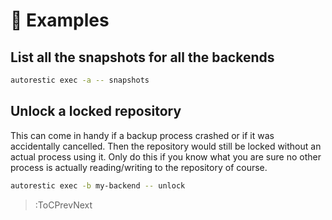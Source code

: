 # 🐣 Examples

## List all the snapshots for all the backends

```bash
autorestic exec -a -- snapshots
```

## Unlock a locked repository

This can come in handy if a backup process crashed or if it was accidentally cancelled. Then the repository would still be locked without an actual process using it. Only do this if you know what you are sure no other process is actually reading/writing to the repository of course.

```bash
autorestic exec -b my-backend -- unlock
```

> :ToCPrevNext
